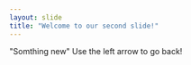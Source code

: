 ```yaml
---
layout: slide
title: "Welcome to our second slide!"
---
```

"Somthing new"
Use the left arrow to go back!
